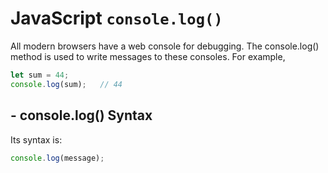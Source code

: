 # JavaScript `console.log()`

All modern browsers have a web console for debugging. The console.log() method is used to write messages to these consoles. For example,
```js
let sum = 44;
console.log(sum);   // 44
```
## - console.log() Syntax
Its syntax is:
```js
console.log(message);
```